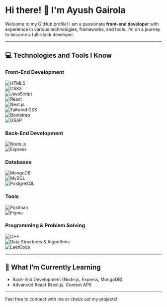 # Hi there! 👋 I'm Ayush Gairola

Welcome to my GitHub profile! I am a passionate **front-end developer** with experience in various technologies, frameworks, and tools. I’m on a journey to become a full-stack developer.  

---

## 💻 Technologies and Tools I Know

### Front-End Development  
![HTML5](https://img.shields.io/badge/HTML5-%23E34F26.svg?style=flat-square&logo=html5&logoColor=white)  
![CSS3](https://img.shields.io/badge/CSS3-%231572B6.svg?style=flat-square&logo=css3&logoColor=white)  
![JavaScript](https://img.shields.io/badge/JavaScript-%23F7DF1E.svg?style=flat-square&logo=javascript&logoColor=black)  
![React](https://img.shields.io/badge/React-%2320232A.svg?style=flat-square&logo=react&logoColor=%2361DAFB)  
![Next.js](https://img.shields.io/badge/Next.js-%23000000.svg?style=flat-square&logo=next.js&logoColor=white)  
![Tailwind CSS](https://img.shields.io/badge/TailwindCSS-%2338B2AC.svg?style=flat-square&logo=tailwind-css&logoColor=white)  
![Bootstrap](https://img.shields.io/badge/Bootstrap-%23563D7C.svg?style=flat-square&logo=bootstrap&logoColor=white)  
![GSAP](https://img.shields.io/badge/GSAP-%2388CE02.svg?style=flat-square&logo=greensock&logoColor=black)  

### Back-End Development  
![Node.js](https://img.shields.io/badge/Node.js-%2343853D.svg?style=flat-square&logo=node.js&logoColor=white)  
![Express](https://img.shields.io/badge/Express.js-%23000000.svg?style=flat-square&logo=express&logoColor=white)  

### Databases  
![MongoDB](https://img.shields.io/badge/MongoDB-%2347A248.svg?style=flat-square&logo=mongodb&logoColor=white)  
![MySQL](https://img.shields.io/badge/MySQL-%2300758F.svg?style=flat-square&logo=mysql&logoColor=white)  
![PostgreSQL](https://img.shields.io/badge/PostgreSQL-%23336791.svg?style=flat-square&logo=postgresql&logoColor=white)  

### Tools  
![Postman](https://img.shields.io/badge/Postman-%23FF6C37.svg?style=flat-square&logo=postman&logoColor=white)  
![Figma](https://img.shields.io/badge/Figma-%23F24E1E.svg?style=flat-square&logo=figma&logoColor=white)  

### Programming & Problem Solving  
![C++](https://img.shields.io/badge/C++-%2300599C.svg?style=flat-square&logo=c%2B%2B&logoColor=white)  
![Data Structures & Algorithms](https://img.shields.io/badge/Data%20Structures%20%26%20Algorithms-%231A82FF.svg?style=flat-square)  
![LeetCode](https://img.shields.io/badge/LeetCode-%23FFA116.svg?style=flat-square&logo=leetcode&logoColor=black)  

---

## 🚀 What I’m Currently Learning  
- Back-End Development (Node.js, Express, MongoDB)  
- Advanced React (Next.js, Context API)  

---

Feel free to connect with me or check out my projects!
